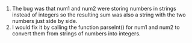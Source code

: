 1. The bug was that num1 and num2 were storing numbers in strings instead of integers so the resulting sum was also a string with the two numbers just side by side.
2. I would fix it by calling the function parseInt() for num1 and num2 to convert them from strings of numbers into integers.